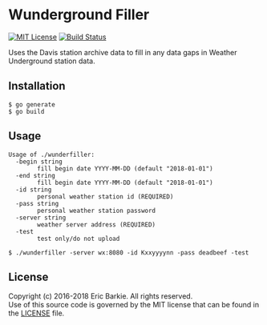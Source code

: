 # Wunderground Filler

[![MIT License](https://img.shields.io/badge/license-MIT-blue.svg?style=flat)](http://choosealicense.com/licenses/mit/)
[![Build Status](https://travis-ci.org/ebarkie/wunderfiller.svg?branch=master)](https://travis-ci.org/ebarkie/wunderfiller)

Uses the Davis station archive data to fill in any data gaps in Weather
Underground station data.

## Installation

```
$ go generate
$ go build
```

## Usage

```
Usage of ./wunderfiller:
  -begin string
    	fill begin date YYYY-MM-DD (default "2018-01-01")
  -end string
    	fill begin date YYYY-MM-DD (default "2018-01-01")
  -id string
    	personal weather station id (REQUIRED)
  -pass string
    	personal weather station password
  -server string
    	weather server address (REQUIRED)
  -test
    	test only/do not upload

$ ./wunderfiller -server wx:8080 -id Kxxyyyynn -pass deadbeef -test
```

## License

Copyright (c) 2016-2018 Eric Barkie. All rights reserved.  
Use of this source code is governed by the MIT license
that can be found in the [LICENSE](LICENSE) file.
